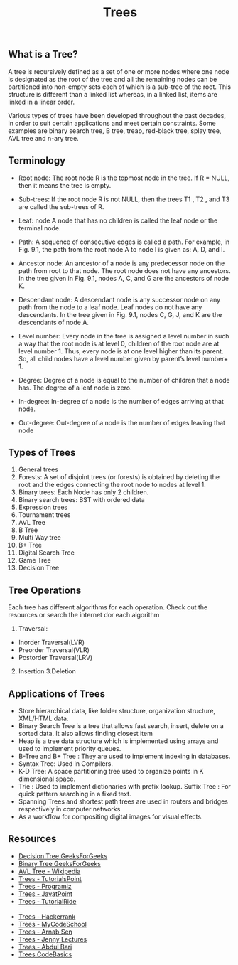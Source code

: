 <center><h1>Trees</h1></center><br>

## What is a Tree?

A tree is recursively defined as a set of one or more
nodes where one node is designated as the root of the
tree and all the remaining nodes can be partitioned into
non-empty sets each of which is a sub-tree of the root. This structure is different than a linked list whereas, in a linked list, items are linked in a linear order.

Various types of trees have been developed throughout the past decades, in order to suit certain applications and meet certain constraints. Some examples are binary search tree, B tree, treap, red-black tree, splay tree, AVL tree and n-ary tree.

## Terminology

- Root node: The root node R is the topmost node in the tree. If R = NULL, then it means the tree is empty.

- Sub-trees: If the root node R is not NULL, then the trees T1 ,
T2 , and T3 are called the sub-trees of R.

- Leaf: node A node that has no children is called the leaf node
or the terminal node.

- Path: A sequence of consecutive edges is called a path. For
example, in Fig. 9.1, the path from the root node A to node I
is given as: A, D, and I.

- Ancestor node: An ancestor of a node is any predecessor node on the
path from root to that node. The root node does not have any
ancestors. In the tree given in Fig. 9.1, nodes A, C, and G are the
ancestors of node K.

- Descendant node: A descendant node is any successor node on any
path from the node to a leaf node. Leaf nodes do not have any
descendants. In the tree given in Fig. 9.1, nodes C, G, J, and K are the
descendants of node A.

- Level number: Every node in the tree is assigned a level number in such
a way that the root node is at level 0, children of the root node are at
level number 1. Thus, every node is at one level higher than its parent.
So, all child nodes have a level number given by parent’s level number+ 1.

- Degree: Degree of a node is equal to the number of children
that a node has. The degree of a leaf node is zero.

- In-degree: In-degree of a node is the number of edges
arriving at that node.

- Out-degree: Out-degree of a node is the number of edges
leaving that node

## Types of Trees

1. General trees
2. Forests: A set of disjoint trees (or forests) is obtained by deleting the root and the edges connecting the root node to nodes at level 1.
3. Binary trees: Each Node has only 2 children.
4. Binary search trees: BST with ordered data
5. Expression trees
6. Tournament trees
7. AVL Tree
8. B Tree
9. Multi Way tree
10. B+ Tree
11. Digital Search Tree
12. Game Tree
13. Decision Tree

## Tree Operations

Each tree has different algorithms for each operation. Check out the resources or search the internet dor each algorithm

1. Traversal:
  - Inorder Traversal(LVR)
  - Preorder Traversal(VLR)
  - Postorder Traversal(LRV)

2. Insertion
3.Deletion

## Applications of Trees

- Store hierarchical data, like folder structure, organization structure, XML/HTML data.
- Binary Search Tree is a tree that allows fast search, insert, delete on a sorted data. It also allows finding closest item
- Heap is a tree data structure which is implemented using arrays and used to implement priority queues.
- B-Tree and B+ Tree : They are used to implement indexing in databases.
- Syntax Tree: Used in Compilers.
- K-D Tree: A space partitioning tree used to organize points in K dimensional space.
- Trie : Used to implement dictionaries with prefix lookup.
Suffix Tree : For quick pattern searching in a fixed text.
- Spanning Trees and shortest path trees are used in routers and bridges respectively in computer networks
- As a workflow for compositing digital images for visual effects.
## Resources

- [Decision Tree GeeksForGeeks](https://www.geeksforgeeks.org/decision-tree/)
- [Binary Tree GeeksForGeeks](https://www.geeksforgeeks.org/binary-tree-data-structure/)
- [AVL Tree - Wikipedia](https://en.wikipedia.org/wiki/AVL_tree)
- [Trees - TutorialsPoint](https://www.tutorialspoint.com/data_structures_algorithms/avl_tree_algorithm.htm)
- [Trees - Programiz](https://www.programiz.com/dsa/trees)
- [Trees - JavatPoint](https://www.javatpoint.com/tree)
- [Trees - TutorialRide](https://www.tutorialride.com/data-structures/trees-in-data-structure.htm)
<br><br>
- [Trees - Hackerrank](https://www.youtube.com/watch?v=oSWTXtMglKE)
- [Trees - MyCodeSchool](https://www.youtube.com/watch?v=qH6yxkw0u78)
- [Trees - Arnab Sen](https://www.youtube.com/playlist?list=PL-pUjcDnciX3Z5AEE8HHRrcfj-987Ia94)
- [Trees - Jenny Lectures](https://www.youtube.com/playlist?list=PL9LqbynX3r56pZA9Y1tx_ROnsNcshDAIJ)
- [Trees - Abdul Bari](https://www.youtube.com/watch?v=EWCgpVUZaB0)
- [Trees CodeBasics](https://www.youtube.com/watch?v=4r_XR9fUPhQ)
